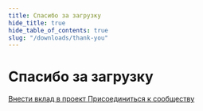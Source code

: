 ```yaml
---
title: Спасибо за загрузку
hide_title: true
hide_table_of_contents: true
slug: "/downloads/thank-you"
---
```


<div className="text-center margin-top--xl">

# Спасибо за загрузку

<div className="row margin-bottom--lg padding--sm flex-center">
<a className="button button--outline button--warning button--lg margin--sm" href="/contributing">
  Внести вклад в проект
</a>
<a className="button button--outline button--info button--lg margin--sm" href="https://linwood.dev/matrix">
  Присоединиться к сообществу
</a>

</div>

</div>
